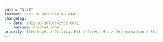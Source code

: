 ```yaml
---
patch: "5.58"
lastmod: 2021-10-26T02:42:42.244Z
changelog:
  - date: 2021-10-26T02:42:52.867Z
    message: Created page
priority: Item Level > Critical Hit > Direct Hit > Determination > Skill Speed
---
```

